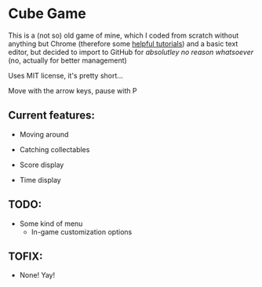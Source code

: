 # Cube Game
This is a (not so) old game of mine, which I coded from scratch without anything but Chrome (therefore some [helpful tutorials](http://html5gamedev.samlancashire.com/category/tutorials/)) and a basic text editor, but decided to import to GitHub for *absolutley no reason whatsoever* (no, actually for better management)

Uses MIT license, it's pretty short... 

Move with the arrow keys, pause with P
## Current features:

* Moving around

* Catching collectables

* Score display

* Time display

## TODO:

* Some kind of menu
    * In-game customization options

## TOFIX:

* None! Yay!
